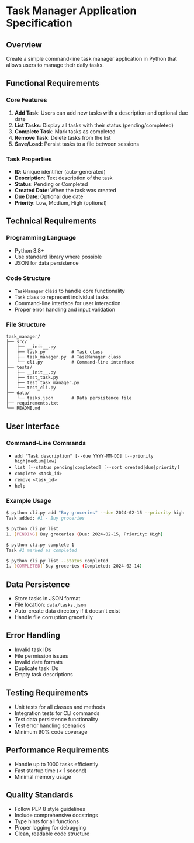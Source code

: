 # Task Manager Application Specification

## Overview
Create a simple command-line task manager application in Python that allows users to manage their daily tasks.

## Functional Requirements

### Core Features
1. **Add Task**: Users can add new tasks with a description and optional due date
2. **List Tasks**: Display all tasks with their status (pending/completed)
3. **Complete Task**: Mark tasks as completed
4. **Remove Task**: Delete tasks from the list
5. **Save/Load**: Persist tasks to a file between sessions

### Task Properties
- **ID**: Unique identifier (auto-generated)
- **Description**: Text description of the task
- **Status**: Pending or Completed
- **Created Date**: When the task was created
- **Due Date**: Optional due date
- **Priority**: Low, Medium, High (optional)

## Technical Requirements

### Programming Language
- Python 3.8+
- Use standard library where possible
- JSON for data persistence

### Code Structure
- `TaskManager` class to handle core functionality
- `Task` class to represent individual tasks
- Command-line interface for user interaction
- Proper error handling and input validation

### File Structure
```
task_manager/
├── src/
│   ├── __init__.py
│   ├── task.py          # Task class
│   ├── task_manager.py  # TaskManager class
│   └── cli.py           # Command-line interface
├── tests/
│   ├── __init__.py
│   ├── test_task.py
│   ├── test_task_manager.py
│   └── test_cli.py
├── data/
│   └── tasks.json       # Data persistence file
├── requirements.txt
└── README.md
```

## User Interface

### Command-Line Commands
- `add "Task description" [--due YYYY-MM-DD] [--priority high|medium|low]`
- `list [--status pending|completed] [--sort created|due|priority]`
- `complete <task_id>`
- `remove <task_id>`
- `help`

### Example Usage
```bash
$ python cli.py add "Buy groceries" --due 2024-02-15 --priority high
Task added: #1 - Buy groceries

$ python cli.py list
1. [PENDING] Buy groceries (Due: 2024-02-15, Priority: High)

$ python cli.py complete 1
Task #1 marked as completed

$ python cli.py list --status completed
1. [COMPLETED] Buy groceries (Completed: 2024-02-14)
```

## Data Persistence
- Store tasks in JSON format
- File location: `data/tasks.json`
- Auto-create data directory if it doesn't exist
- Handle file corruption gracefully

## Error Handling
- Invalid task IDs
- File permission issues
- Invalid date formats
- Duplicate task IDs
- Empty task descriptions

## Testing Requirements
- Unit tests for all classes and methods
- Integration tests for CLI commands
- Test data persistence functionality
- Test error handling scenarios
- Minimum 90% code coverage

## Performance Requirements
- Handle up to 1000 tasks efficiently
- Fast startup time (< 1 second)
- Minimal memory usage

## Quality Standards
- Follow PEP 8 style guidelines
- Include comprehensive docstrings
- Type hints for all functions
- Proper logging for debugging
- Clean, readable code structure